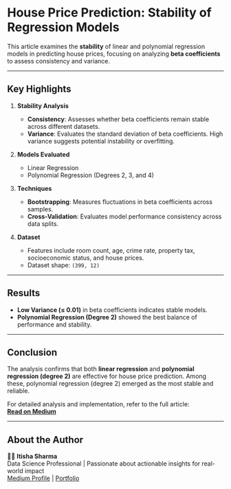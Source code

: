 # House Price Prediction: Stability of Regression Models

This article examines the **stability** of linear and polynomial regression models in predicting house prices, focusing on analyzing **beta coefficients** to assess consistency and variance.

---

## Key Highlights

1. **Stability Analysis**
   - **Consistency**: Assesses whether beta coefficients remain stable across different datasets.
   - **Variance**: Evaluates the standard deviation of beta coefficients. High variance suggests potential instability or overfitting.

2. **Models Evaluated**
   - Linear Regression
   - Polynomial Regression (Degrees 2, 3, and 4)

3. **Techniques**
   - **Bootstrapping**: Measures fluctuations in beta coefficients across samples.
   - **Cross-Validation**: Evaluates model performance consistency across data splits.

4. **Dataset**
   - Features include room count, age, crime rate, property tax, socioeconomic status, and house prices.
   - Dataset shape: `(399, 12)`

---

## Results

- **Low Variance (≤ 0.01)** in beta coefficients indicates stable models.
- **Polynomial Regression (Degree 2)** showed the best balance of performance and stability.

---

## Conclusion

The analysis confirms that both **linear regression** and **polynomial regression (degree 2)** are effective for house price prediction. Among these, polynomial regression (degree 2) emerged as the most stable and reliable.

For detailed analysis and implementation, refer to the full article:  
[**Read on Medium**](https://medium.com/@theivision/assessing-the-stability-and-performance-of-linear-and-polynomial-regression-models-for-house-price-f4ee689495d8)

---

## About the Author

👩‍💻 **Itisha Sharma**  
Data Science Professional | Passionate about actionable insights for real-world impact  
[Medium Profile](https://medium.com/@theivision) | [Portfolio](#)
